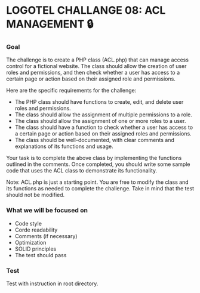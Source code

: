 # LOGOTEL CHALLANGE 08: ACL MANAGEMENT 🔒

### Goal

The challenge is to create a PHP class (ACL.php) that can manage access control for a fictional website. The class should allow the creation of user roles and permissions, and then check whether a user has access to a certain page or action based on their assigned role and permissions.

Here are the specific requirements for the challenge:

 - The PHP class should have functions to create, edit, and delete user roles and permissions.
 - The class should allow the assignment of multiple permissions to a role.
 - The class should allow the assignment of one or more roles to a user.
 - The class should have a function to check whether a user has access to a certain page or action based on their assigned roles and permissions.
 - The class should be well-documented, with clear comments and explanations of its functions and usage.

Your task is to complete the above class by implementing the functions outlined in the comments. Once completed, you should write some sample code that uses the ACL class to demonstrate its functionality.

Note: ACL.php is just a starting point. You are free to modify the class and its functions as needed to complete the challenge. Take in mind that the test should not be modified.

### What we will be focused on

- Code style
- Corde readability
- Comments (if necessary)
- Optimization
- SOLID principles
- The test should pass

### Test

Test with instruction in root directory.
